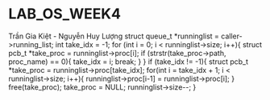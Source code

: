 # LAB_OS_WEEK4
Trần Gia Kiệt - Nguyễn Huy Lượng
struct queue_t *runninglist = caller->running_list;
    int take_idx = -1;
    for (int i = 0; i < runninglist->size; i++){
        struct pcb_t *take_proc = runninglist->proc[i];
        if (strstr(take_proc->path, proc_name) == 0){
            take_idx = i;
            break;
        }
    }
    if (take_idx != -1){
        struct pcb_t *take_proc = runninglist->proc[take_idx];
        for(int i = take_idx + 1; i < runninglist->size; i++){
            runninglist->proc[i-1] = runninglist->proc[i];
        }
        free(take_proc);
        take_proc = NULL;
        runninglist->size--;
    }

